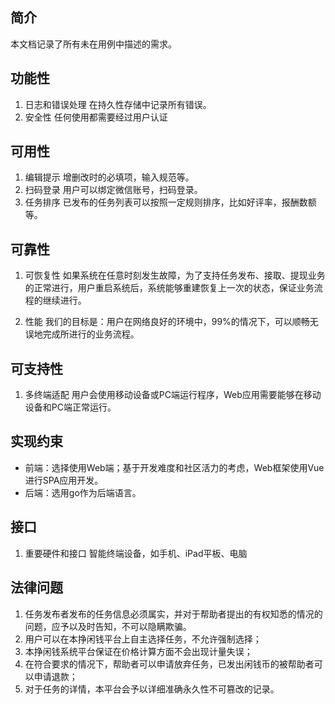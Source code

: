 ﻿## 简介
本文档记录了所有未在用例中描述的需求。

## 功能性
1. 日志和错误处理
在持久性存储中记录所有错误。
2. 安全性
任何使用都需要经过用户认证

## 可用性
1. 编辑提示
增删改时的必填项，输入规范等。
2. 扫码登录
用户可以绑定微信账号，扫码登录。
3. 任务排序
已发布的任务列表可以按照一定规则排序，比如好评率，报酬数额等。

## 可靠性
1. 可恢复性
如果系统在任意时刻发生故障，为了支持任务发布、接取、提现业务的正常进行，用户重启系统后，系统能够重建恢复上一次的状态，保证业务流程的继续进行。

2. 性能
我们的目标是：用户在网络良好的环境中，99%的情况下，可以顺畅无误地完成所进行的业务流程。 

## 可支持性
1. 多终端适配
用户会使用移动设备或PC端运行程序，Web应用需要能够在移动设备和PC端正常运行。

## 实现约束
- 前端：选择使用Web端；基于开发难度和社区活力的考虑，Web框架使用Vue进行SPA应用开发。
- 后端：选用go作为后端语言。

## 接口
1. 重要硬件和接口
智能终端设备，如手机、iPad平板、电脑

## 法律问题
1. 任务发布者发布的任务信息必须属实，并对于帮助者提出的有权知悉的情况的问题，应予以及时告知，不可以隐瞒欺骗。
2. 用户可以在本挣闲钱平台上自主选择任务，不允许强制选择；
3. 本挣闲钱系统平台保证在价格计算方面不会出现计量失误；
4. 在符合要求的情况下，帮助者可以申请放弃任务，已发出闲钱币的被帮助者可以申请退款；
5. 对于任务的详情，本平台会予以详细准确永久性不可篡改的记录。


